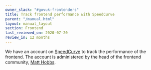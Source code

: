 ```yaml
---
owner_slack: "#govuk-frontenders"
title: Track frontend performance with SpeedCurve
parent: "/manual.html"
layout: manual_layout
section: Frontend
last_reviewed_on: 2020-07-20
review_in: 12 months
---
```


We have an account on [SpeedCurve](https://speedcurve.com/) to track the performance of the frontend. The account is administered by the head of the frontend community, [Matt Hobbs](https://gds.slack.com/messages/@matthew.hobbs/).
